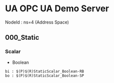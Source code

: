 UA OPC UA Demo Server
===

NodeId : ns=4 (Address Space)

## 000_Static

###  Scalar

* Boolean
```
bi : $(P)$(R)StaticScalar_Boolean-RB
bo : $(P)$(R)StaticScalar_Boolean-SP
```
